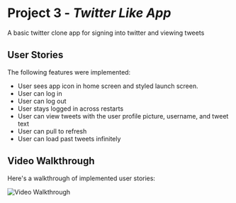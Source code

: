 # Project 3 - *Twitter Like App*

A basic twitter clone app for signing into twitter and viewing tweets

## User Stories

The following features were implemented:

- User sees app icon in home screen and styled launch screen.
- User can log in
- User can log out
- User stays logged in across restarts
- User can view tweets with the user profile picture, username, and tweet text
- User can pull to refresh
- User can load past tweets infinitely

## Video Walkthrough

Here's a walkthrough of implemented user stories:

<img src='https://i.imgur.com/0RNk3VT.gif' title='Video Walkthrough' width='' alt='Video Walkthrough' />


